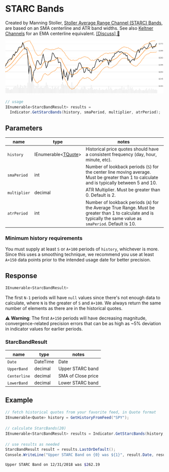 ﻿# STARC Bands

Created by Manning Stoller, [Stoller Average Range Channel (STARC) Bands](https://en.wikipedia.org/wiki/StarcBands_channel), are based on an SMA centerline and ATR band widths.  See also [Keltner Channels](../Keltner/README.md#content) for an EMA centerline equivalent.
[[Discuss] :speech_balloon:](https://github.com/DaveSkender/Stock.Indicators/discussions/292 "Community discussion about this indicator")

![image](chart.png)

```csharp
// usage
IEnumerable<StarcBandResult> results = 
  Indicator.GetStarcBands(history, smaPeriod, multiplier, atrPeriod);  
```

## Parameters

| name | type | notes
| -- |-- |--
| `history` | IEnumerable\<[TQuote](../../docs/GUIDE.md#historical-quotes)\> | Historical price quotes should have a consistent frequency (day, hour, minute, etc).
| `smaPeriod` | int | Number of lookback periods (`S`) for the center line moving average.  Must be greater than 1 to calculate and is typically between 5 and 10.
| `multiplier` | decimal | ATR Multiplier. Must be greater than 0.  Default is 2.
| `atrPeriod` | int | Number of lookback periods (`A`) for the Average True Range.  Must be greater than 1 to calculate and is typically the same value as `smaPeriod`.  Default is 10.

### Minimum history requirements

You must supply at least `S` or `A+100` periods of `history`, whichever is more.  Since this uses a smoothing technique, we recommend you use at least `A+150` data points prior to the intended usage date for better precision.

## Response

```csharp
IEnumerable<StarcBandResult>
```

The first `N-1` periods will have `null` values since there's not enough data to calculate, where `N` is the greater of `S` and `A+100`.  We always return the same number of elements as there are in the historical quotes.

:warning: **Warning**: The first `A+150` periods will have decreasing magnitude, convergence-related precision errors that can be as high as ~5% deviation in indicator values for earlier periods.

### StarcBandResult

| name | type | notes
| -- |-- |--
| `Date` | DateTime | Date
| `UpperBand` | decimal | Upper STARC band
| `Centerline` | decimal | SMA of Close price
| `LowerBand` | decimal | Lower STARC band

## Example

```csharp
// fetch historical quotes from your favorite feed, in Quote format
IEnumerable<Quote> history = GetHistoryFromFeed("SPY");

// calculate StarcBands(20)
IEnumerable<StarcBandResult> results = Indicator.GetStarcBands(history,20,2.0,10);

// use results as needed
StarcBandResult result = results.LastOrDefault();
Console.WriteLine("Upper STARC Band on {0} was ${1}", result.Date, result.UpperBand);
```

```bash
Upper STARC Band on 12/31/2018 was $262.19
```
